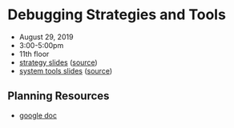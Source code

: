 # Debugging Strategies and Tools
- August 29, 2019
- 3:00-5:00pm
- 11th floor
- [strategy slides](https://flatironinstitute.github.io/learn-sciware-dev/04_Debugging/slides1.html) ([source](strategies.md))
- [system tools slides](https://flatironinstitute.github.io/learn-sciware-dev/04_Debugging/slides2.html) ([source](tools.md))

## Planning Resources
- [google doc](https://docs.google.com/document/d/1TMMB-7ALvk0skA-0yAUofLmD0LgNQXkAnRecln71ks4/edit)
